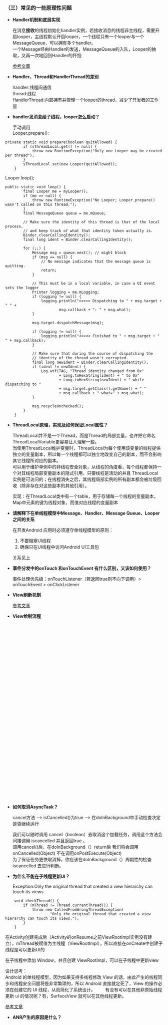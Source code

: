 ### （三）常见的一些原理性问题

* **Handler机制和底层实现**
	
	在消息**接收**的线程初始化handler实例，若接收消息的线程非主线程，需要开启looper，主线程默认开启looper，一个线程只有一个looper与一个MessageQueue，可以拥有多个handler。</br>
	一个Message经由Handler的发送，MessageQueue的入队，Looper的抽取，又再一次地回到Handler的怀抱
	
	[参考文章](https://blog.csdn.net/woshiwxw765/article/details/38146185)
	
* **Handler、Thread和HandlerThread的差别**

	handler:线程间通信</br>
	thread:线程</br>
	HandlerThread:内部拥有并管理一个looper的thread，减少了开发者的工作量
	
* **handler发消息给子线程，looper怎么启动？**

	手动调用 </br>
	Looper.prepare():</br>

```
private static void prepare(boolean quitAllowed) {
        if (sThreadLocal.get() != null) {
            throw new RuntimeException("Only one Looper may be created per thread");
        }
        sThreadLocal.set(new Looper(quitAllowed));
    }
```    
	   
Looper.loop();</br>

```
public static void loop() {
        final Looper me = myLooper();
        if (me == null) {
            throw new RuntimeException("No Looper; Looper.prepare() wasn't called on this thread.");
        }
        final MessageQueue queue = me.mQueue;

        // Make sure the identity of this thread is that of the local process,
        // and keep track of what that identity token actually is.
        Binder.clearCallingIdentity();
        final long ident = Binder.clearCallingIdentity();

        for (;;) {
            Message msg = queue.next(); // might block
            if (msg == null) {
                // No message indicates that the message queue is quitting.
                return;
            }

            // This must be in a local variable, in case a UI event sets the logger
            Printer logging = me.mLogging;
            if (logging != null) {
                logging.println(">>>>> Dispatching to " + msg.target + " " +
                        msg.callback + ": " + msg.what);
            }

            msg.target.dispatchMessage(msg);

            if (logging != null) {
                logging.println("<<<<< Finished to " + msg.target + " " + msg.callback);
            }

            // Make sure that during the course of dispatching the
            // identity of the thread wasn't corrupted.
            final long newIdent = Binder.clearCallingIdentity();
            if (ident != newIdent) {
                Log.wtf(TAG, "Thread identity changed from 0x"
                        + Long.toHexString(ident) + " to 0x"
                        + Long.toHexString(newIdent) + " while dispatching to "
                        + msg.target.getClass().getName() + " "
                        + msg.callback + " what=" + msg.what);
            }

            msg.recycleUnchecked();
        }
    }
```

* **ThreadLocal原理，实现及如何保证Local属性？**

	ThreadLocal并不是一个Thread，而是Thread的局部变量，也许把它命名ThreadLocalVariable更容易让人理解一些。</br>
    当使用ThreadLocal维护变量时，ThreadLocal为每个使用该变量的线程提供独立的变量副本，所以每一个线程都可以独立地改变自己的副本，而不会影响其它线程所对应的副本。</br>
    可以用于维护单例中的非线程安全对象，从线程的角度看，每个线程都保持一个对其线程局部变量副本的隐式引用，只要线程是活动的并且 ThreadLocal 实例是可访问的；在线程消失之后，其线程局部实例的所有副本都会被垃圾回收（除非存在对这些副本的其他引用）。
    
    实现：在ThreadLocal类中有一个table，用于存储每一个线程的变量副本，Map中元素的键为线程对象，而值对应线程的变量副本
    
* **请解释下在单线程模型中Message、Handler、Message Queue、Looper之间的关系**

	在开发Android 应用时必须遵守单线程模型的原则：
	
	1. 不要阻塞UI线程
	2. 确保只在UI线程中访问Android UI工具包

	关系见上

* **事件分发中的onTouch 和onTouchEvent 有什么区别，又该如何使用？**

	事件处理优先级：onTouchListener（若返回true则不向下调用）> onTouchEvent > onClickListener
	
* **View刷新机制**

	[参考文章](https://www.cnblogs.com/dasusu/p/8311324.html)
    
* **View绘制流程**
    
	
	














</br></br></br></br></br></br></br></br></br></br></br></br></br></br></br></br></br></br></br></br></br></br></br></br></br></br></br></br></br></br></br></br></br>

* **如何取消AsyncTask？**

	cancel方法 --> isCancelled()为true --> 在doInBackground中手动检查决定是否继续运行
	
	我们可以随时调用 cancel（boolean）去取消这个加载任务，调用这个方法会间接调用 iscancelled 并且返回true 。</br>
调用cancel()后，在doInBackground（）return后 我们将会调用onCancelled(Object) 不在调用onPostExecute(Object)</br>
为了保证任务更快取消掉，你应该在doInBackground（）周期性的检查iscancelled 去进行判断。</br>

* **为什么不能在子线程更新UI？**

	Exception:Only the original thread that created a view hierarchy can touch its views

```
	void checkThread() {
        if (mThread != Thread.currentThread()) {
            throw new CalledFromWrongThreadException(
                    "Only the original thread that created a view hierarchy can touch its views.");
        }
    }
```	
在Activity创建完成后（Activity的onResume之前ViewRootImpl实例没有建立），mThread被赋值为主线程（ViewRootImpl），所以直接在onCreate中创建子线程是可以更新UI的	

在子线程中添加 Window，并且创建 ViewRootImpl，可以在子线程中更新view

设计思考：</br>
	Android 的单线程模型，因为如果支持多线程修改 View 的话，由此产生的线程同步和线程安全问题将是非常繁琐的，所以 Android 直接就定死了，View 的操作必须在创建它的 UI 线程，从而简化了系统设计。 
　　有没有可以在其他非原始线程更新 ui 的情况呢？有，SurfaceView 就可以在其他线程更新。

[参考文章](https://www.jianshu.com/p/5d1cb4548630)

* **ANR产生的原因是什么？**	